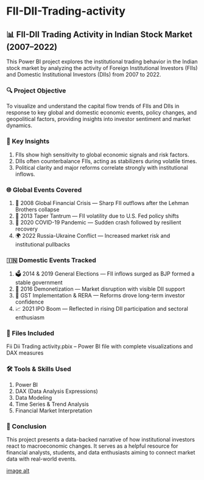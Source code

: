 # FII-DII-Trading-activity

## 📊 FII-DII Trading Activity in Indian Stock Market (2007–2022)
This Power BI project explores the institutional trading behavior in the Indian stock market by analyzing the activity of Foreign Institutional Investors (FIIs) and Domestic Institutional Investors (DIIs) from 2007 to 2022.

### 🔍 Project Objective
To visualize and understand the capital flow trends of FIIs and DIIs in response to key global and domestic economic events, policy changes, and geopolitical factors, providing insights into investor sentiment and market dynamics.

### 🧠 Key Insights
1. FIIs show high sensitivity to global economic signals and risk factors.
2. DIIs often counterbalance FIIs, acting as stabilizers during volatile times.
3. Political clarity and major reforms correlate strongly with institutional inflows.

### 🌐 Global Events Covered
1. 🏦 2008 Global Financial Crisis — Sharp FII outflows after the Lehman Brothers collapse
2. 💸 2013 Taper Tantrum — FII volatility due to U.S. Fed policy shifts
3. 🦠 2020 COVID-19 Pandemic — Sudden crash followed by resilient recovery
4. 🌍 2022 Russia-Ukraine Conflict — Increased market risk and institutional pullbacks

### 🇮🇳 Domestic Events Tracked
1. 🗳️ 2014 & 2019 General Elections — FII inflows surged as BJP formed a stable government
2. 💼 2016 Demonetization — Market disruption with visible DII support
3. 🧾 GST Implementation & RERA — Reforms drove long-term investor confidence
4. 📈 2021 IPO Boom — Reflected in rising DII participation and sectoral enthusiasm

### 📁 Files Included
Fii Dii Trading activity.pbix – Power BI file with complete visualizations and DAX measures

### 🛠️ Tools & Skills Used
1. Power BI
2. DAX (Data Analysis Expressions)
3. Data Modeling
4. Time Series & Trend Analysis
5. Financial Market Interpretation

### 📌 Conclusion
This project presents a data-backed narrative of how institutional investors react to macroeconomic changes. It serves as a helpful resource for financial analysts, students, and data enthusiasts aiming to connect market data with real-world events.


[image alt](https://github.com/vedpatel15/FII-DII-Trading-activity/commit/afcacb1ee4425bed4bff3c188f6d300dc7aa12b8)

